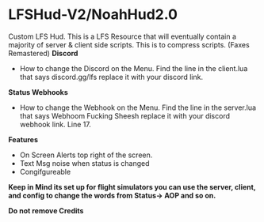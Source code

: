 # LFSHud-V2/NoahHud2.0
Custom LFS Hud. This is a LFS Resource that will eventually contain a majority of server &amp; client side scripts. This is to compress scripts.
(Faxes Remastered)
**Discord**
-   How to change the Discord on the Menu. Find the line in the client.lua that says discord.gg/lfs replace it with your discord link.

**Status Webhooks**
-   How to change the Webhook on the Menu. Find the line in the server.lua that says Webhoom Fucking Sheesh replace it with your discord webhook link. Line 17.

**Features**
- On Screen Alerts top right of the screen.
- Text Msg noise when status is changed
- Congifgureable 



**Keep in Mind its set up for flight simulators you can use the server, client, and config to change the words from Status-> AOP and so on.**




**Do not remove Credits**
